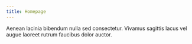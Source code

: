 ```yaml
---
title: Homepage
---
```


Aenean lacinia bibendum nulla sed consectetur. Vivamus sagittis lacus vel augue laoreet rutrum faucibus dolor auctor.
